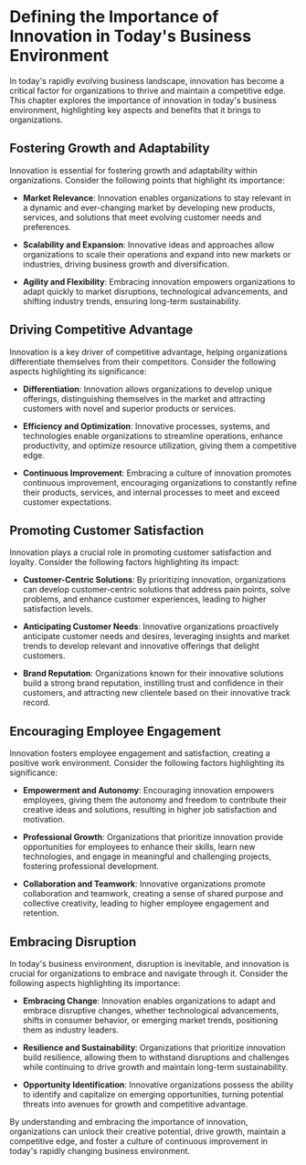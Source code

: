 Defining the Importance of Innovation in Today's Business Environment
==============================================================================

In today's rapidly evolving business landscape, innovation has become a critical factor for organizations to thrive and maintain a competitive edge. This chapter explores the importance of innovation in today's business environment, highlighting key aspects and benefits that it brings to organizations.

**Fostering Growth and Adaptability**
-------------------------------------

Innovation is essential for fostering growth and adaptability within organizations. Consider the following points that highlight its importance:

* **Market Relevance**: Innovation enables organizations to stay relevant in a dynamic and ever-changing market by developing new products, services, and solutions that meet evolving customer needs and preferences.

* **Scalability and Expansion**: Innovative ideas and approaches allow organizations to scale their operations and expand into new markets or industries, driving business growth and diversification.

* **Agility and Flexibility**: Embracing innovation empowers organizations to adapt quickly to market disruptions, technological advancements, and shifting industry trends, ensuring long-term sustainability.

**Driving Competitive Advantage**
---------------------------------

Innovation is a key driver of competitive advantage, helping organizations differentiate themselves from their competitors. Consider the following aspects highlighting its significance:

* **Differentiation**: Innovation allows organizations to develop unique offerings, distinguishing themselves in the market and attracting customers with novel and superior products or services.

* **Efficiency and Optimization**: Innovative processes, systems, and technologies enable organizations to streamline operations, enhance productivity, and optimize resource utilization, giving them a competitive edge.

* **Continuous Improvement**: Embracing a culture of innovation promotes continuous improvement, encouraging organizations to constantly refine their products, services, and internal processes to meet and exceed customer expectations.

**Promoting Customer Satisfaction**
-----------------------------------

Innovation plays a crucial role in promoting customer satisfaction and loyalty. Consider the following factors highlighting its impact:

* **Customer-Centric Solutions**: By prioritizing innovation, organizations can develop customer-centric solutions that address pain points, solve problems, and enhance customer experiences, leading to higher satisfaction levels.

* **Anticipating Customer Needs**: Innovative organizations proactively anticipate customer needs and desires, leveraging insights and market trends to develop relevant and innovative offerings that delight customers.

* **Brand Reputation**: Organizations known for their innovative solutions build a strong brand reputation, instilling trust and confidence in their customers, and attracting new clientele based on their innovative track record.

**Encouraging Employee Engagement**
-----------------------------------

Innovation fosters employee engagement and satisfaction, creating a positive work environment. Consider the following factors highlighting its significance:

* **Empowerment and Autonomy**: Encouraging innovation empowers employees, giving them the autonomy and freedom to contribute their creative ideas and solutions, resulting in higher job satisfaction and motivation.

* **Professional Growth**: Organizations that prioritize innovation provide opportunities for employees to enhance their skills, learn new technologies, and engage in meaningful and challenging projects, fostering professional development.

* **Collaboration and Teamwork**: Innovative organizations promote collaboration and teamwork, creating a sense of shared purpose and collective creativity, leading to higher employee engagement and retention.

**Embracing Disruption**
------------------------

In today's business environment, disruption is inevitable, and innovation is crucial for organizations to embrace and navigate through it. Consider the following aspects highlighting its importance:

* **Embracing Change**: Innovation enables organizations to adapt and embrace disruptive changes, whether technological advancements, shifts in consumer behavior, or emerging market trends, positioning them as industry leaders.

* **Resilience and Sustainability**: Organizations that prioritize innovation build resilience, allowing them to withstand disruptions and challenges while continuing to drive growth and maintain long-term sustainability.

* **Opportunity Identification**: Innovative organizations possess the ability to identify and capitalize on emerging opportunities, turning potential threats into avenues for growth and competitive advantage.

By understanding and embracing the importance of innovation, organizations can unlock their creative potential, drive growth, maintain a competitive edge, and foster a culture of continuous improvement in today's rapidly changing business environment.
